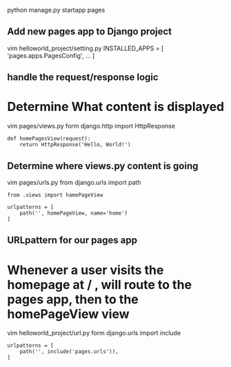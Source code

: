 python manage.py startapp pages

## Add new pages app to Django project
vim helloworld_project/setting.py
	INSTALLED_APPS = [
		'pages.apps.PagesConfig',
		...
	]
	
## handle the request/response logic
#  Determine What content is displayed
vim pages/views.py
	form django.http import HttpResponse
	
	def homePagesView(request):
		return HttpResponse('Hello, World!')
		
## Determine where views.py content is going		
vim pages/urls.py
	from django.urls import path
	
	from .views import hamePageView
	
	urlpatterns = [
		path('', homePageView, name='home')
	]
	
## URLpattern for our pages app
#  Whenever a user visits the homepage at / , will route to the pages app, then to the homePageView view
vim helloworld_project/url.py
	form django.urls import include
	
	urlpatterns = [
		path('', include('pages.urls')),
	]	